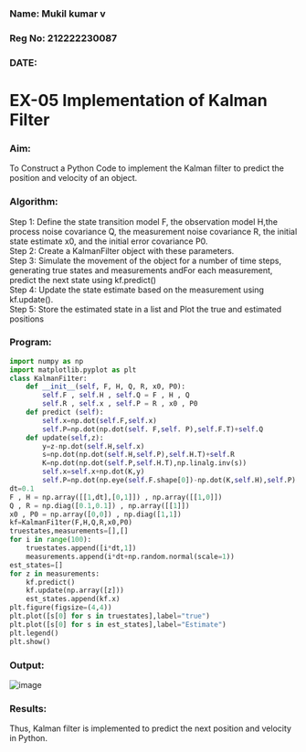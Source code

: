 ### Name: Mukil kumar v
### Reg No: 212222230087
### DATE:

# EX-05 Implementation of Kalman Filter
### Aim:

To Construct a Python Code to implement the Kalman filter to predict the position and velocity of an object.

 
### Algorithm:
Step 1: Define the state transition model F, the observation model H,the process noise covariance Q, the measurement noise covariance R, the initial state estimate x0, and the initial error covariance P0.<BR>
Step 2: Create a KalmanFilter object with these parameters.<BR>
Step 3: Simulate the movement of the object for a number of time steps, generating true states and measurements andFor each measurement, predict the next state using kf.predict() <BR>
Step 4: Update the state estimate based on the measurement using kf.update().<BR>
Step 5: Store the estimated state in a list and Plot the true and estimated positions<BR>
### Program:
```Python
import numpy as np
import matplotlib.pyplot as plt
class KalmanFi1ter:
    def __init__(self, F, H, Q, R, x0, P0):
        self.F , self.H , self.Q = F , H , Q
        self.R , self.x , self.P = R , x0 , P0
    def predict (self):
        self.x=np.dot(self.F,self.x)
        self.P=np.dot(np.dot(self. F,self. P),self.F.T)+self.Q
    def update(self,z):
        y=z-np.dot(self.H,self.x)
        s=np.dot(np.dot(self.H,self.P),self.H.T)+self.R
        K=np.dot(np.dot(self.P,self.H.T),np.linalg.inv(s))
        self.x=self.x+np.dot(K,y)
        self.P=np.dot(np.eye(self.F.shape[0])-np.dot(K,self.H),self.P)
dt=0.1
F , H = np.array([[1,dt],[0,1]]) , np.array([[1,0]])
Q , R = np.diag([0.1,0.1]) , np.array([[1]])
x0 , P0 = np.array([0,0]) , np.diag([1,1])
kf=KalmanFi1ter(F,H,Q,R,x0,P0)
truestates,measurements=[],[]
for i in range(100):
    truestates.append([i*dt,1])
    measurements.append(i*dt+np.random.normal(scale=1))
est_states=[]
for z in measurements:
    kf.predict()
    kf.update(np.array([z]))
    est_states.append(kf.x)
plt.figure(figsize=(4,4))
plt.plot([s[0] for s in truestates],label="true")
plt.plot([s[0] for s in est_states],label="Estimate")
plt.legend()
plt.show()
```
### Output:
![image](https://github.com/user-attachments/assets/64b437bc-ae5e-42ae-b819-56b8705d0ae3)

### Results:
Thus, Kalman filter is implemented to predict the next position and   velocity in Python.<br>



